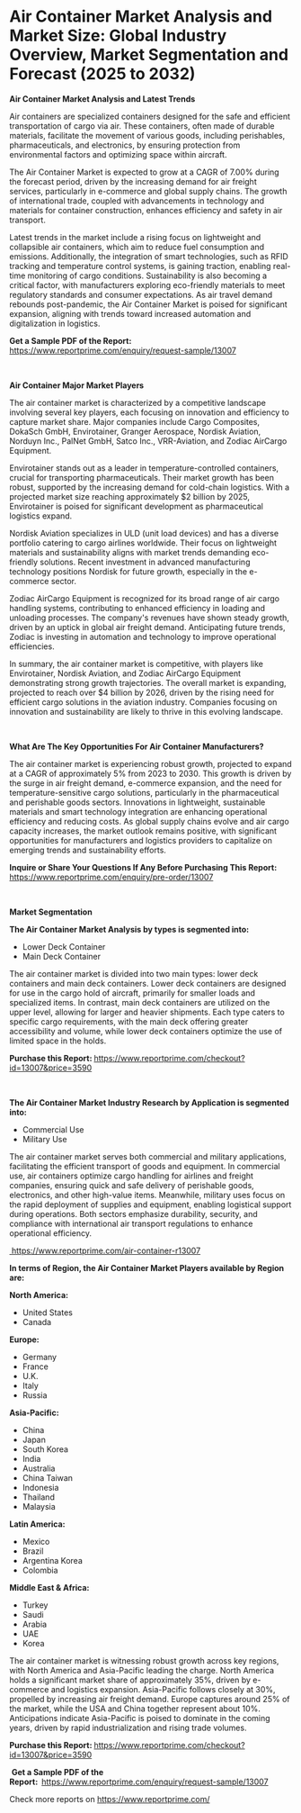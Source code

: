 <p><h1>Air Container Market Analysis and Market Size: Global Industry Overview, Market Segmentation and Forecast (2025 to 2032)</h1></p><p><strong>Air Container Market Analysis and Latest Trends</strong></p>
<p><p>Air containers are specialized containers designed for the safe and efficient transportation of cargo via air. These containers, often made of durable materials, facilitate the movement of various goods, including perishables, pharmaceuticals, and electronics, by ensuring protection from environmental factors and optimizing space within aircraft. </p><p>The Air Container Market is expected to grow at a CAGR of 7.00% during the forecast period, driven by the increasing demand for air freight services, particularly in e-commerce and global supply chains. The growth of international trade, coupled with advancements in technology and materials for container construction, enhances efficiency and safety in air transport. </p><p>Latest trends in the market include a rising focus on lightweight and collapsible air containers, which aim to reduce fuel consumption and emissions. Additionally, the integration of smart technologies, such as RFID tracking and temperature control systems, is gaining traction, enabling real-time monitoring of cargo conditions. Sustainability is also becoming a critical factor, with manufacturers exploring eco-friendly materials to meet regulatory standards and consumer expectations. As air travel demand rebounds post-pandemic, the Air Container Market is poised for significant expansion, aligning with trends toward increased automation and digitalization in logistics.</p></p>
<p><strong>Get a Sample PDF of the Report:&nbsp;</strong> <a href="https://www.reportprime.com/enquiry/request-sample/13007?utm_campaign=3072&utm_medium=2&utm_source=Github&utm_content=ia&utm_term=19032025&utm_id=air-container">https://www.reportprime.com/enquiry/request-sample/13007</a></p>
<p>&nbsp;</p>
<p><strong>Air Container Major Market Players</strong></p>
<p><p>The air container market is characterized by a competitive landscape involving several key players, each focusing on innovation and efficiency to capture market share. Major companies include Cargo Composites, DokaSch GmbH, Envirotainer, Granger Aerospace, Nordisk Aviation, Norduyn Inc., PalNet GmbH, Satco Inc., VRR-Aviation, and Zodiac AirCargo Equipment.</p><p>Envirotainer stands out as a leader in temperature-controlled containers, crucial for transporting pharmaceuticals. Their market growth has been robust, supported by the increasing demand for cold-chain logistics. With a projected market size reaching approximately $2 billion by 2025, Envirotainer is poised for significant development as pharmaceutical logistics expand.</p><p>Nordisk Aviation specializes in ULD (unit load devices) and has a diverse portfolio catering to cargo airlines worldwide. Their focus on lightweight materials and sustainability aligns with market trends demanding eco-friendly solutions. Recent investment in advanced manufacturing technology positions Nordisk for future growth, especially in the e-commerce sector.</p><p>Zodiac AirCargo Equipment is recognized for its broad range of air cargo handling systems, contributing to enhanced efficiency in loading and unloading processes. The company's revenues have shown steady growth, driven by an uptick in global air freight demand. Anticipating future trends, Zodiac is investing in automation and technology to improve operational efficiencies.</p><p>In summary, the air container market is competitive, with players like Envirotainer, Nordisk Aviation, and Zodiac AirCargo Equipment demonstrating strong growth trajectories. The overall market is expanding, projected to reach over $4 billion by 2026, driven by the rising need for efficient cargo solutions in the aviation industry. Companies focusing on innovation and sustainability are likely to thrive in this evolving landscape.</p></p>
<p>&nbsp;</p>
<p><strong>What Are The Key Opportunities For Air Container Manufacturers?</strong></p>
<p><p>The air container market is experiencing robust growth, projected to expand at a CAGR of approximately 5% from 2023 to 2030. This growth is driven by the surge in air freight demand, e-commerce expansion, and the need for temperature-sensitive cargo solutions, particularly in the pharmaceutical and perishable goods sectors. Innovations in lightweight, sustainable materials and smart technology integration are enhancing operational efficiency and reducing costs. As global supply chains evolve and air cargo capacity increases, the market outlook remains positive, with significant opportunities for manufacturers and logistics providers to capitalize on emerging trends and sustainability efforts.</p></p>
<p><strong>Inquire or Share Your Questions If Any Before Purchasing This Report:</strong> <a href="https://www.reportprime.com/enquiry/pre-order/13007?utm_campaign=3072&utm_medium=2&utm_source=Github&utm_content=ia&utm_term=19032025&utm_id=air-container">https://www.reportprime.com/enquiry/pre-order/13007</a></p>
<p>&nbsp;</p>
<p><strong>Market Segmentation</strong></p>
<p><strong>The Air Container Market Analysis by types is segmented into:</strong></p>
<p><ul><li>Lower Deck Container</li><li>Main Deck Container</li></ul></p>
<p><p>The air container market is divided into two main types: lower deck containers and main deck containers. Lower deck containers are designed for use in the cargo hold of aircraft, primarily for smaller loads and specialized items. In contrast, main deck containers are utilized on the upper level, allowing for larger and heavier shipments. Each type caters to specific cargo requirements, with the main deck offering greater accessibility and volume, while lower deck containers optimize the use of limited space in the holds.</p></p>
<p><strong>Purchase this Report:&nbsp;</strong><a href="https://www.reportprime.com/checkout?id=13007&price=3590&utm_campaign=3072&utm_medium=2&utm_source=Github&utm_content=ia&utm_term=19032025&utm_id=air-container">https://www.reportprime.com/checkout?id=13007&price=3590</a></p>
<p>&nbsp;</p>
<p><strong>The Air Container Market Industry Research by Application is segmented into:</strong></p>
<p><ul><li>Commercial Use</li><li>Military Use</li></ul></p>
<p><p>The air container market serves both commercial and military applications, facilitating the efficient transport of goods and equipment. In commercial use, air containers optimize cargo handling for airlines and freight companies, ensuring quick and safe delivery of perishable goods, electronics, and other high-value items. Meanwhile, military uses focus on the rapid deployment of supplies and equipment, enabling logistical support during operations. Both sectors emphasize durability, security, and compliance with international air transport regulations to enhance operational efficiency.</p></p>
<p><a href="https://www.reportprime.com/air-container-r13007?utm_campaign=3072&utm_medium=2&utm_source=Github&utm_content=ia&utm_term=19032025&utm_id=air-container">&nbsp;https://www.reportprime.com/air-container-r13007</a></p>
<p><strong>In terms of Region, the Air Container Market Players available by Region are:</strong></p>
<p>
    <p> <strong> North America: </strong>
        <ul>
            <li>United States</li>
            <li>Canada</li>
        </ul>
        </p> 
    <p> <strong> Europe: </strong>
        <ul>
            <li>Germany</li>
            <li>France</li>
            <li>U.K.</li>
            <li>Italy</li>
            <li>Russia</li>
        </ul>
        </p> 
    <p> <strong> Asia-Pacific: </strong>
        <ul>
            <li>China</li>
            <li>Japan</li>
            <li>South Korea</li>
            <li>India</li>
            <li>Australia</li>
            <li>China Taiwan</li>
            <li>Indonesia</li>
            <li>Thailand</li>
            <li>Malaysia</li>
        </ul>
        </p> 
    <p> <strong> Latin America: </strong>
        <ul>
            <li>Mexico</li>
            <li>Brazil</li>
            <li>Argentina Korea</li>
            <li>Colombia</li>
        </ul>
        </p> 
    <p> <strong> Middle East & Africa: </strong>
        <ul>
            <li>Turkey</li>
            <li>Saudi</li>
            <li>Arabia</li>
            <li>UAE</li>
            <li>Korea</li>
        </ul>
    </p>
    </p>
<p><p>The air container market is witnessing robust growth across key regions, with North America and Asia-Pacific leading the charge. North America holds a significant market share of approximately 35%, driven by e-commerce and logistics expansion. Asia-Pacific follows closely at 30%, propelled by increasing air freight demand. Europe captures around 25% of the market, while the USA and China together represent about 10%. Anticipations indicate Asia-Pacific is poised to dominate in the coming years, driven by rapid industrialization and rising trade volumes.</p></p>
<p><strong>Purchase this Report: </strong><a href="https://www.reportprime.com/checkout?id=13007&price=3590&utm_campaign=3072&utm_medium=2&utm_source=Github&utm_content=ia&utm_term=19032025&utm_id=air-container">https://www.reportprime.com/checkout?id=13007&price=3590</a></p>
<p>&nbsp;<strong>Get a Sample PDF of the Report:&nbsp;&nbsp;</strong><a href="https://www.reportprime.com/enquiry/request-sample/13007?utm_campaign=3072&utm_medium=2&utm_source=Github&utm_content=ia&utm_term=19032025&utm_id=air-container">https://www.reportprime.com/enquiry/request-sample/13007</a></p>
<p><strong></strong></p>
<p>Check more reports on <a href="https://www.reportprime.com/?utm_campaign=3072&utm_medium=2&utm_source=Github&utm_content=ia&utm_term=19032025&utm_id=air-container">https://www.reportprime.com/</a></p>